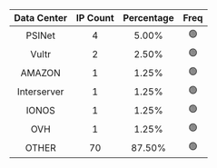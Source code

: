 | Data Center | IP Count | Percentage | Freq |
|:------------:|:--------:|:-----------:|:-----:|
| PSINet | 4 | 5.00% | 🟢 |
| Vultr | 2 | 2.50% | 🟢 |
| AMAZON | 1 | 1.25% | 🟢 |
| Interserver | 1 | 1.25% | 🟢 |
| IONOS | 1 | 1.25% | 🟢 |
| OVH | 1 | 1.25% | 🟢 |
| OTHER | 70 | 87.50% | 🟢 |